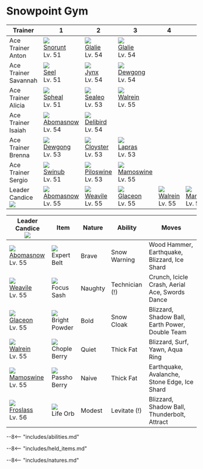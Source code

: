 # Snowpoint Gym

Trainer                        | 1                                 | 2                                 | 3                                 | 4                               | 5                                 | 6
---                            | ---                               | ---                               | ---                               | ---                             | ---                               | ---
Ace Trainer Anton              | ![][361]<br>[Snorunt]<br>Lv. 51   | ![][362]<br>[Glalie]<br>Lv. 54    | ![][362]<br>[Glalie]<br>Lv. 54    | &nbsp;                          | &nbsp;                            | &nbsp;
Ace Trainer Savannah           | ![][086]<br>[Seel]<br>Lv. 51      | ![][124]<br>[Jynx]<br>Lv. 54      | ![][087]<br>[Dewgong]<br>Lv. 54   | &nbsp;                          | &nbsp;                            | &nbsp;
Ace Trainer Alicia             | ![][363]<br>[Spheal]<br>Lv. 51    | ![][364]<br>[Sealeo]<br>Lv. 53    | ![][365]<br>[Walrein]<br>Lv. 55   | &nbsp;                          | &nbsp;                            | &nbsp;
Ace Trainer Isaiah             | ![][460]<br>[Abomasnow]<br>Lv. 54 | ![][225]<br>[Delibird]<br>Lv. 54  | &nbsp;                            | &nbsp;                          | &nbsp;                            | &nbsp;
Ace Trainer Brenna             | ![][087]<br>[Dewgong]<br>Lv. 53   | ![][091]<br>[Cloyster]<br>Lv. 53  | ![][131]<br>[Lapras]<br>Lv. 53    | &nbsp;                          | &nbsp;                            | &nbsp;
Ace Trainer Sergio             | ![][220]<br>[Swinub]<br>Lv. 51    | ![][221]<br>[Piloswine]<br>Lv. 53 | ![][473]<br>[Mamoswine]<br>Lv. 55 | &nbsp;                          | &nbsp;                            | &nbsp;
Leader Candice<br>![][candice] | ![][460]<br>[Abomasnow]<br>Lv. 55 | ![][461]<br>[Weavile]<br>Lv. 55   | ![][471]<br>[Glaceon]<br>Lv. 55   | ![][365]<br>[Walrein]<br>Lv. 55 | ![][473]<br>[Mamoswine]<br>Lv. 55 | ![][478]<br>[Froslass]<br>Lv. 56

Leader Candice<br>![][candice]    | Item                                | Nature  | Ability        | Moves
---                               | ---                                 | ---     | ---            | ---
![][460]<br>[Abomasnow]<br>Lv. 55 | ![][expert-belt]<br>Expert Belt     | Brave   | Snow Warning   | Wood Hammer, Earthquake, Blizzard, Ice Shard
![][461]<br>[Weavile]<br>Lv. 55   | ![][focus-sash]<br>Focus Sash       | Naughty | Technician (!) | Crunch, Icicle Crash, Aerial Ace, Swords Dance
![][471]<br>[Glaceon]<br>Lv. 55   | ![][bright-powder]<br>Bright Powder | Bold    | Snow Cloak     | Blizzard, Shadow Ball, Earth Power, Double Team
![][365]<br>[Walrein]<br>Lv. 55   | ![][chople-berry]<br>Chople Berry   | Quiet   | Thick Fat      | Blizzard, Surf, Yawn, Aqua Ring
![][473]<br>[Mamoswine]<br>Lv. 55 | ![][passho-berry]<br>Passho Berry   | Naive   | Thick Fat      | Earthquake, Avalanche, Stone Edge, Ice Shard
![][478]<br>[Froslass]<br>Lv. 56  | ![][life-orb]<br>Life Orb           | Modest  | Levitate (!)   | Blizzard, Shadow Ball, Thunderbolt, Attract

--8<-- "includes/abilities.md"

--8<-- "includes/held_items.md"

--8<-- "includes/natures.md"


[Seel]: ../../pokemon_changes/086/
[Dewgong]: ../../pokemon_changes/087/
[Cloyster]: ../../pokemon_changes/091/
[Jynx]: ../../pokemon_changes/124/
[Lapras]: ../../pokemon_changes/131/
[Swinub]: ../../pokemon_changes/220/
[Piloswine]: ../../pokemon_changes/221/
[Delibird]: ../../pokemon_changes/225/
[Snorunt]: ../../pokemon_changes/361/
[Glalie]: ../../pokemon_changes/362/
[Spheal]: ../../pokemon_changes/363/
[Sealeo]: ../../pokemon_changes/364/
[Walrein]: ../../pokemon_changes/365/
[Abomasnow]: ../../pokemon_changes/460/
[Weavile]: ../../pokemon_changes/461/
[Glaceon]: ../../pokemon_changes/471/
[Mamoswine]: ../../pokemon_changes/473/
[Froslass]: ../../pokemon_changes/478/
[bright-powder]: ../img/items/bright-powder.png
[chople-berry]: ../img/items/chople-berry.png
[expert-belt]: ../img/items/expert-belt.png
[focus-sash]: ../img/items/focus-sash.png
[life-orb]: ../img/items/life-orb.png
[passho-berry]: ../img/items/passho-berry.png
[086]: ../img/pokemon/086.png
[087]: ../img/pokemon/087.png
[091]: ../img/pokemon/091.png
[124]: ../img/pokemon/124.png
[131]: ../img/pokemon/131.png
[220]: ../img/pokemon/220.png
[221]: ../img/pokemon/221.png
[225]: ../img/pokemon/225.png
[361]: ../img/pokemon/361.png
[362]: ../img/pokemon/362.png
[363]: ../img/pokemon/363.png
[364]: ../img/pokemon/364.png
[365]: ../img/pokemon/365.png
[460]: ../img/pokemon/460.png
[461]: ../img/pokemon/461.png
[471]: ../img/pokemon/471.png
[473]: ../img/pokemon/473.png
[478]: ../img/pokemon/478.png
[candice]: ../img/trainer/candice.png
